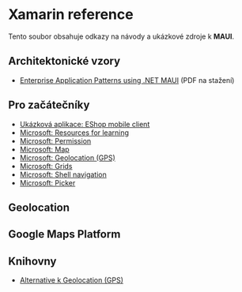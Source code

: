 # Xamarin reference
Tento soubor obsahuje odkazy na návody a ukázkové zdroje k __MAUI__.

## Architektonické vzory
- [Enterprise Application Patterns using .NET MAUI](https://devblogs.microsoft.com/dotnet/xamarin-patterns/) (PDF na stažení)

## Pro začátečníky
- [Ukázková aplikace: EShop mobile client](https://github.com/dotnet-architecture/eshop-mobile-client/tree/main)
- [Microsoft: Resources for learning](https://learn.microsoft.com/en-us/dotnet/maui/get-started/resources)
- [Microsoft: Permission](https://learn.microsoft.com/en-us/dotnet/maui/platform-integration/appmodel/permissions?tabs=android)
- [Microsoft: Map](https://learn.microsoft.com/en-us/dotnet/maui/user-interface/controls/map)
- [Microsoft: Geolocation (GPS)](https://learn.microsoft.com/en-us/dotnet/maui/platform-integration/device/geolocation?tabs=android)
- [Microsoft: Grids](https://learn.microsoft.com/en-us/dotnet/maui/user-interface/layouts/grid)
- [Microsoft: Shell navigation](https://learn.microsoft.com/en-us/dotnet/maui/fundamentals/shell/navigation)
- [Microsoft: Picker](https://learn.microsoft.com/en-us/dotnet/maui/user-interface/controls/picker)

## Geolocation

## Google Maps Platform

## Knihovny
- [Alternative k Geolocation (GPS)](https://github.com/gktval/Maui-GeolocatorPlugin)

